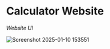 # Calculator Website

*Website UI*

![Screenshot 2025-01-10 153551](https://github.com/user-attachments/assets/bc5bb7a0-e174-465f-a7c1-d037c2a8c776)
